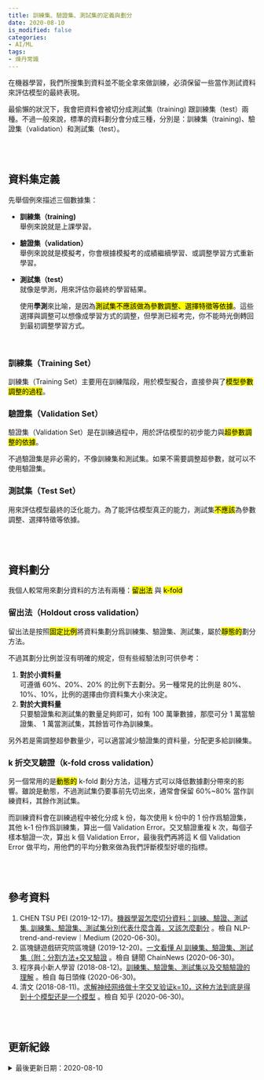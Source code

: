 ```yaml
---
title: 訓練集、驗證集、測試集的定義與劃分
date: 2020-08-10
is_modified: false
categories:
- AI/ML
tags:
- 煉丹常識
--- 
```

 
在機器學習，我們所搜集到資料並不能全拿來做訓練，必須保留一些當作測試資料來評估模型的最終表現。
  
最偷懶的狀況下，我會把資料會被切分成測試集（training) 跟訓練集（test）兩種。不過一般來說，標準的資料劃分會分成三種，分別是：訓練集（training)、驗證集（validation）和測試集（test）。

<!--more-->
<br><br> 

## 資料集定義

先舉個例來描述三個數據集：

- **訓練集（training)**  
    舉例來說就是上課學習。
- **驗證集（validation）**  
    舉例來說就是模擬考，你會根據模擬考的成績繼續學習、或調整學習方式重新學習。
- **測試集（test）**  
    就像是學測，用來評估你最終的學習結果。
    
    使用**學測**來比喻，是因為<mark>測試集不應該做為參數調整、選擇特徵等依據</mark>。這些選擇與調整可以想像成學習方式的調整，但學測已經考完，你不能時光倒轉回到最初調整學習方式。
    
<br> 

### 訓練集（Training Set）

訓練集（Training Set）主要用在訓練階段，用於模型擬合，直接參與了<mark>模型參數調整的過程</mark>。
<br> 

### 驗證集（Validation Set）

驗證集（Validation Set）是在訓練過程中，用於評估模型的初步能力與<mark>超參數調整的依據</mark>。
 
不過驗證集是非必需的，不像訓練集和測試集。如果不需要調整超參數，就可以不使用驗證集。
<br> 

### 測試集（Test Set）

用來評估模型最終的泛化能力。為了能評估模型真正的能力，測試集<mark>不應該</mark>為參數調整、選擇特徵等依據。

<br><br> 

## 資料劃分

我個人較常用來劃分資料的方法有兩種：<mark>留出法</mark> 與 <mark>k-fold</mark>
<br> 

### 留出法（Holdout cross validation）

留出法是按照<mark>固定比例</mark>將資料集劃分爲訓練集、驗證集、測試集，屬於<mark>靜態的</mark>劃分方法。

不過其劃分比例並沒有明確的規定，但有些經驗法則可供參考：

1. **對於小資料量**  
    可遵循 60%、20%、20% 的比例下去劃分。另一種常見的比例是 80%、10%、10%，比例的選擇由你資料集大小來決定。 
2. **對於大資料量**  
    只要驗證集和測試集的數量足夠即可，如有 100 萬筆數據，那麼可分 1 萬當驗證集、 1 萬當測試集，其餘皆可作為訓練集。

另外若是需調整超參數量少，可以適當減少驗證集的資料量，分配更多給訓練集。
<br> 

### k 折交叉驗證（k-fold cross validation）

另一個常用的是<mark>動態的</mark> k-fold 劃分方法，這種方式可以降低數據劃分帶來的影響。雖說是動態，不過測試集仍要事前先切出來，通常會保留 60%~80% 當作訓練資料，其餘作測試集。

而訓練資料會在訓練過程中被化分成 k 份，每次使用 k 份中的 1 份作爲驗證集，其他 k-1 份作爲訓練集，算出一個 Validation Error。交叉驗證重複 k 次，每個子樣本驗證一次，算出 k 個 Validation Error，最後我們再將這 K 個 Validation Error 做平均，用他們的平均分數來做為我們評斷模型好壞的指標。
 
<br><br> 

## 參考資料 
1. CHEN TSU PEI (2019-12-17)。[機器學習怎麼切分資料：訓練、驗證、測試集. 訓練集、驗證集、測試集分別代表什麼含義，又該怎麼劃分](https://medium.com/nlp-tsupei/%E6%A9%9F%E5%99%A8%E5%AD%B8%E7%BF%92%E6%80%8E%E9%BA%BC%E5%88%87%E5%88%86%E8%B3%87%E6%96%99-%E8%A8%93%E7%B7%B4-%E9%A9%97%E8%AD%89-%E6%B8%AC%E8%A9%A6%E9%9B%86-f5a92576d1aa) 。檢自 NLP-trend-and-review｜Medium (2020-06-30)。
2. 區塊鏈遊戲研究院區塊鏈 (2019-12-20)。[一文看懂 AI 訓練集、驗證集、測試集（附：分割方法+交叉驗證](https://www.chainnews.com/zh-hant/articles/879556443394.htm) 。檢自 鏈聞 ChainNews (2020-06-30)。
3. 程序員小新人學習 (2018-08-12)。[訓練集、驗證集、測試集以及交驗驗證的理解](https://kknews.cc/zh-tw/code/jbm8ray.html) 。檢自 每日頭條 (2020-06-30)。
4. 清文 (2018-08-11)。[求解神经网络做十字交叉验证k=10，这种方法到底是得到十个模型还是一个模型](https://www.zhihu.com/question/29350545/answer/466060995) 。檢自 知乎 (2020-06-30)。


<br><br> 

## 更新紀錄
<details>
  <summary>最後更新日期：2020-08-10</summary>
  <ul class="timestamp">
    　<li>2020-08-10 發布</li>
    　<li>2020-07-09 完稿</li>
    　<li>2020-06-30 起稿</li>
  </ul>
</details>